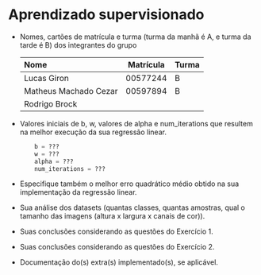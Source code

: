 # Aprendizado supervisionado

* Nomes, cartões de matrícula e turma (turma da manhã é A, e turma da tarde é B) dos integrantes do
grupo

    | Nome                  | Matrícula | Turma |
    |:----------------------|:---------:|:------|
    | Lucas Giron           | 00577244  | B     |
    | Matheus Machado Cezar | 00597894  | B     |
    | Rodrigo Brock         |           |       |

* Valores iniciais de b, w, valores de alpha e num_iterations que resultem na melhor execução da sua regressão linear.

    ``` python
        b = ???
        w = ???
        alpha = ???
        num_iterations = ???
    ```

* Especifique também o melhor erro quadrático médio obtido na sua implementação da regressão linear.
* Sua análise dos datasets (quantas classes, quantas amostras, qual o tamanho das imagens (altura x largura x canais de cor)).
* Suas conclusões considerando as questões do Exercício 1.
* Suas conclusões considerando as questões do Exercício 2.
* Documentação do(s) extra(s) implementado(s), se aplicável.
